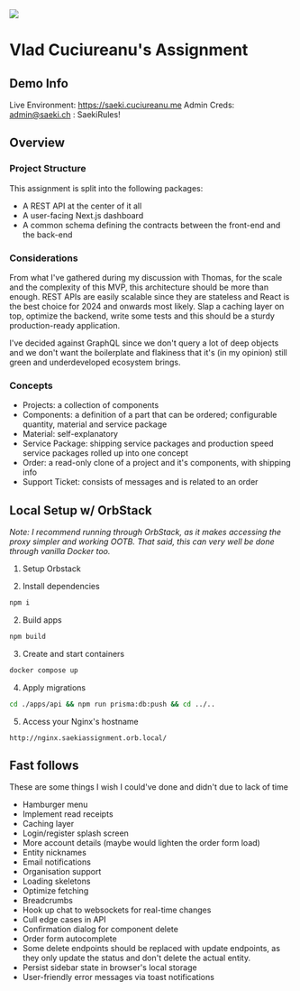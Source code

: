 <img src="https://cdn.prod.website-files.com/64528c9313634ef6496dea1f/645a995cf6b669d1e58cd8fc_logo.svg"/>

# Vlad Cuciureanu's Assignment

## Demo Info

Live Environment: https://saeki.cuciureanu.me
Admin Creds: admin@saeki.ch : SaekiRules!

## Overview

### Project Structure
This assignment is split into the following packages:
- A REST API at the center of it all
- A user-facing Next.js dashboard
- A common schema defining the contracts between the front-end and the back-end

### Considerations
From what I've gathered during my discussion with Thomas, for the scale and the complexity of this MVP, this architecture should be more than enough. REST APIs are easily scalable since they are stateless and React is the best choice for 2024 and onwards most likely. Slap a caching layer on top, optimize the backend, write some tests and this should be a sturdy production-ready application.

I've decided against GraphQL since we don't query a lot of deep objects and we don't want the boilerplate and flakiness that it's (in my opinion) still green and underdeveloped ecosystem brings.

### Concepts
- Projects: a collection of components
- Components: a definition of a part that can be ordered; configurable quantity, material and service package
- Material: self-explanatory
- Service Package: shipping service packages and production speed service packages rolled up into one concept
- Order: a read-only clone of a project and it's components, with shipping info
- Support Ticket: consists of messages and is related to an order

## Local Setup w/ OrbStack

_Note: I recommend running through OrbStack, as it makes accessing the proxy simpler and working OOTB. That said, this can very well be done through vanilla Docker too._

1. Setup Orbstack

2. Install dependencies
```sh
npm i
```

2. Build apps
```sh
npm build
```

3. Create and start containers
```sh
docker compose up
```

4. Apply migrations
```sh
cd ./apps/api && npm run prisma:db:push && cd ../..
```

5. Access your Nginx's hostname
```
http://nginx.saekiassignment.orb.local/
```

## Fast follows

These are some things I wish I could've done and didn't due to lack of time
- Hamburger menu
- Implement read receipts
- Caching layer
- Login/register splash screen
- More account details (maybe would lighten the order form load)
- Entity nicknames
- Email notifications
- Organisation support
- Loading skeletons
- Optimize fetching
- Breadcrumbs
- Hook up chat to websockets for real-time changes
- Cull edge cases in API
- Confirmation dialog for component delete
- Order form autocomplete
- Some delete endpoints should be replaced with update endpoints, as they only update the status and don't delete the actual entity.
- Persist sidebar state in browser's local storage
- User-friendly error messages via toast notifications
